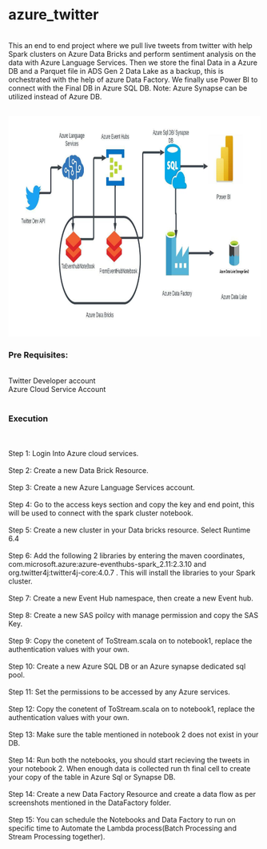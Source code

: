 # azure_twitter
<br>
This an end to end project where we pull live tweets from twitter with help Spark clusters on Azure Data Bricks and perform sentiment analysis on the data with Azure Language Services. Then we store the final Data in a Azure DB and a Parquet file in ADS Gen 2 Data Lake as a backup, this is orchestrated with the help of azure Data Factory. We finally use Power BI to connect with the Final DB in Azure SQL DB. Note: Azure Synapse can be utilized instead of Azure DB.
<br>
<br>
<p>
    <img src="https://raw.githubusercontent.com/hari2595/azure_twitter/main/Azure%20DFD.jpeg" width="880" height="440" />
</p>
<h3> Pre Requisites: </h3><br>
Twitter Developer account <br>
Azure Cloud Service Account <br>
<br>
<h3> Execution </h3>
<br>
<br>
Step 1: Login Into Azure cloud services. <br><br>
Step 2: Create a new Data Brick Resource. <br><br>
Step 3: Create a new Azure Language Services account. <br><br>
Step 4: Go to the access keys section and copy the key and end point, this will be used to connect with the spark cluster notebook. <br><br>
Step 5: Create a new cluster in your Data bricks resource. Select Runtime 6.4 <br><br>
Step 6: Add the following 2 libraries by entering the maven coordinates, com.microsoft.azure:azure-eventhubs-spark_2.11:2.3.10 and org.twitter4j:twitter4j-core:4.0.7 . This will install the libraries to your Spark cluster. <br><br>
Step 7: Create a new Event Hub namespace, then create a new Event hub. <br><br>
Step 8: Create a new SAS poilcy with manage permission and copy the SAS Key. <br><br>
Step 9: Copy the conetent of ToStream.scala on to notebook1, replace the authentication values with your own. <br><br>
Step 10: Create a new Azure SQL DB or an Azure synapse dedicated sql pool.<br><br>
Step 11: Set the permissions to be accessed by any Azure services. <br><br>
Step 12: Copy the conetent of ToStream.scala on to notebook1, replace the authentication values with your own. <br><br>
Step 13: Make sure the table mentioned in notebook 2 does not exist in your DB. <br><br>
Step 14: Run both the notebooks, you should start recieving the tweets in your notebook 2. When enough data is collected run th final cell to create your copy of the table in Azure Sql or Synapse DB. <br><br>
Step 14: Create a new Data Factory Resource and create a data flow as per screenshots mentioned in the DataFactory folder. <br><br>
Step 15: You can schedule the Notebooks and Data Factory to run on specific time to Automate the Lambda process(Batch Processing and Stream Processing together). <br><br>
